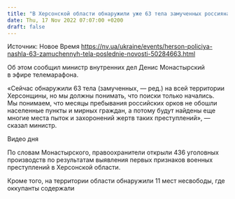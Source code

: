 ```yaml
---
title: "В Херсонской области обнаружили уже 63 тела замученных россиянами людей — МВД"
date: Thu, 17 Nov 2022 07:07:00 +0200
draft: false
---
```

Источник: Новое Время https://nv.ua/ukraine/events/herson-policiya-nashla-63-zamuchennyh-tela-poslednie-novosti-50284663.html


Об этом сообщил министр внутренних дел Денис Монастырский в эфире телемарафона.

«Сейчас обнаружили 63 тела (замученных, — ред.) на всей территории Херсонщины, но мы должны понимать, что поиски только начались. Мы понимаем, что месяцы пребывания российских орков не обошли населенные пункты и мирных граждан, а потому будут найдены еще многие места пыток и захоронений жертв таких преступлений», — сказал министр.

 Видео дня   

По словам Монастырского, правоохранители открыли 436 уголовных производств по результатам выявления первых признаков военных преступлений в Херсонской области.

Кроме того, на территории области обнаружили 11 мест несвободы, где оккупанты содержали
